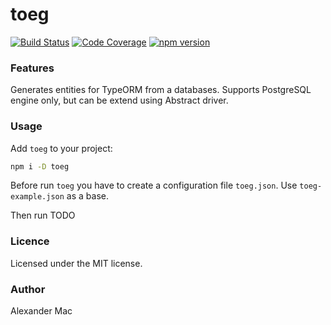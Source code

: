 # toeg

[![Build Status](https://github.com/AlexanderMac/toeg/workflows/CI/badge.svg)](https://github.com/AlexanderMac/toeg/actions?query=workflow%3ACI)
[![Code Coverage](https://codecov.io/gh/AlexanderMac/toeg/branch/master/graph/badge.svg)](https://codecov.io/gh/AlexanderMac/toeg)
[![npm version](https://badge.fury.io/js/toeg.svg)](https://badge.fury.io/js/toeg)

### Features
Generates entities for TypeORM from a databases. Supports PostgreSQL engine only, but can be extend using Abstract driver.

### Usage
Add `toeg` to your project:
```sh
npm i -D toeg
```

Before run `toeg` you have to create a configuration file `toeg.json`. Use `toeg-example.json` as a base.

Then run TODO

### Licence
Licensed under the MIT license.

### Author
Alexander Mac
